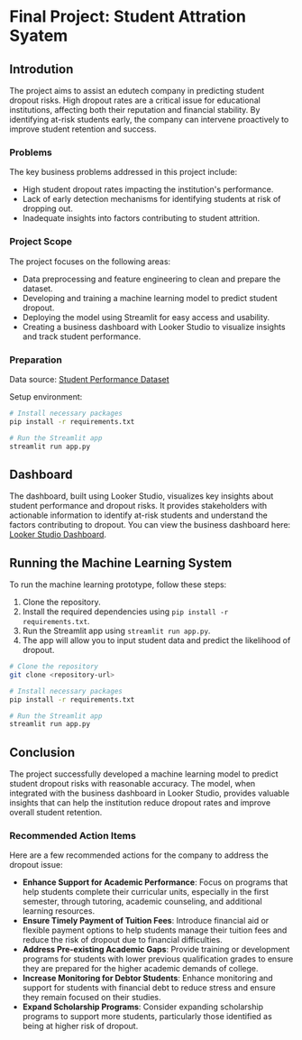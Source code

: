 # Final Project: Student Attration Syatem

## Introdution

The project aims to assist an edutech company in predicting student dropout risks. High dropout rates are a critical issue for educational institutions, affecting both their reputation and financial stability. By identifying at-risk students early, the company can intervene proactively to improve student retention and success.

### Problems

The key business problems addressed in this project include:

- High student dropout rates impacting the institution's performance.
- Lack of early detection mechanisms for identifying students at risk of dropping out.
- Inadequate insights into factors contributing to student attrition.

### Project Scope

The project focuses on the following areas:

- Data preprocessing and feature engineering to clean and prepare the dataset.
- Developing and training a machine learning model to predict student dropout.
- Deploying the model using Streamlit for easy access and usability.
- Creating a business dashboard with Looker Studio to visualize insights and track student performance.

### Preparation

Data source: [Student Performance Dataset](https://github.com/dicodingacademy/dicoding_dataset/blob/main/students_performance/README.md)

Setup environment:

```bash
# Install necessary packages
pip install -r requirements.txt

# Run the Streamlit app
streamlit run app.py
```

## Dashboard

The dashboard, built using Looker Studio, visualizes key insights about student performance and dropout risks. It provides stakeholders with actionable information to identify at-risk students and understand the factors contributing to dropout. You can view the business dashboard here: [Looker Studio Dashboard](https://lookerstudio.google.com/reporting/5bde8ef5-73d2-4edb-8dad-1425eb49d6b2).

## Running the Machine Learning System

To run the machine learning prototype, follow these steps:

1. Clone the repository.
2. Install the required dependencies using `pip install -r requirements.txt`.
3. Run the Streamlit app using `streamlit run app.py`.
4. The app will allow you to input student data and predict the likelihood of dropout.

```bash
# Clone the repository
git clone <repository-url>

# Install necessary packages
pip install -r requirements.txt

# Run the Streamlit app
streamlit run app.py
```

## Conclusion
The project successfully developed a machine learning model to predict student dropout risks with reasonable accuracy. The model, when integrated with the business dashboard in Looker Studio, provides valuable insights that can help the institution reduce dropout rates and improve overall student retention.

### Recommended Action Items

Here are a few recommended actions for the company to address the dropout issue:

- **Enhance Support for Academic Performance**: Focus on programs that help students complete their curricular units, especially in the first semester, through tutoring, academic counseling, and additional learning resources.
- **Ensure Timely Payment of Tuition Fees**: Introduce financial aid or flexible payment options to help students manage their tuition fees and reduce the risk of dropout due to financial difficulties.
- **Address Pre-existing Academic Gaps**: Provide training or development programs for students with lower previous qualification grades to ensure they are prepared for the higher academic demands of college.
- **Increase Monitoring for Debtor Students**: Enhance monitoring and support for students with financial debt to reduce stress and ensure they remain focused on their studies.
- **Expand Scholarship Programs**: Consider expanding scholarship programs to support more students, particularly those identified as being at higher risk of dropout.
